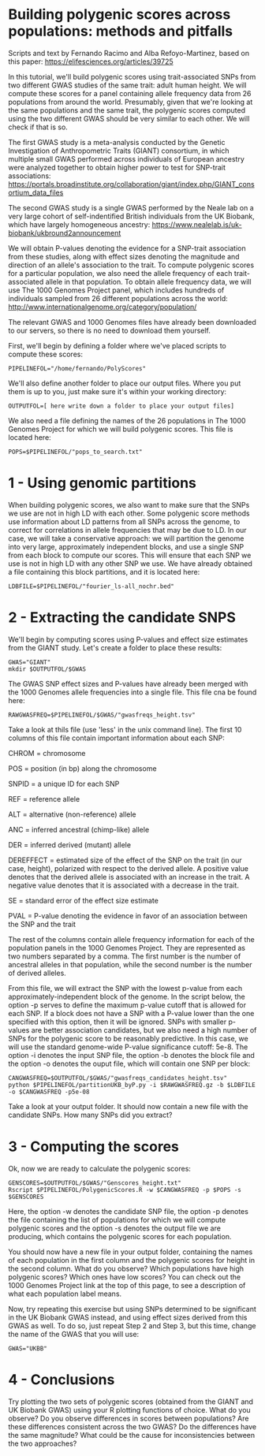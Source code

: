 # Building polygenic scores across populations: methods and pitfalls

Scripts and text by Fernando Racimo and Alba Refoyo-Martinez, based on this paper: https://elifesciences.org/articles/39725

In this tutorial, we'll build polygenic scores using trait-associated SNPs from two different GWAS studies of the same trait: adult human height. We will compute these scores for a panel containing allele frequency data from 26 populations from around the world. Presumably, given that we're looking at the same populations and the same trait, the polygenic scores computed using the two different GWAS should be very similar to each other. We will check if that is so.

The first GWAS study is a meta-analysis conducted by the Genetic Investigation of Anthropometric Traits (GIANT) consortium, in which multiple small GWAS performed across individuals of European ancestry were analyzed together to obtain higher power to test for SNP-trait associations:  
https://portals.broadinstitute.org/collaboration/giant/index.php/GIANT_consortium_data_files

The second GWAS study is a single GWAS performed by the Neale lab on a very large cohort of self-indentified British individuals from the UK Biobank, which have largely homogeneous ancestry:
https://www.nealelab.is/uk-biobank/ukbround2announcement

We will obtain P-values denoting the evidence for a SNP-trait association from these studies, along with effect sizes denoting the magnitude and direction of an allele's association to the trait. To compute polygenic scores for a particular population, we also need the allele frequency of each trait-associated allele in that population. To obtain allele frequency data, we will use The 1000 Genomes Project panel, which includes hundreds of individuals sampled from 26 different populations across the world: http://www.internationalgenome.org/category/population/ 

The relevant GWAS and 1000 Genomes files have already been downloaded to our servers, so there is no need to download them yourself. 

First, we'll begin by defining a folder where we've placed scripts to compute these scores:
```
PIPELINEFOL="/home/fernando/PolyScores"
```

We'll also define another folder to place our output files. Where you put them is up to you, just make sure it's within your working directory:
```
OUTPUTFOL=[ here write down a folder to place your output files]
```

We also need a file defining the names of the 26 populations in The 1000 Genomes Project for which we will build polygenic scores. This file is located here:
```
POPS=$PIPELINEFOL/"pops_to_search.txt"
```

# 1 - Using genomic partitions

When building polygenic scores, we also want to make sure that the SNPs we use are not in high LD with each other. Some polygenic score methods use information about LD patterns from all SNPs across the genome, to correct for correlations in allele frequencies that may be due to LD. In our case, we will take a conservative approach: we will partition the genome into very large, approximately independent blocks, and use a single SNP from each block to compute our scores. This will ensure that each SNP we use is not in high LD with any other SNP we use. We have already obtained a file containing this block partitions, and it is located here:

```
LDBFILE=$PIPELINEFOL/"fourier_ls-all_nochr.bed"
```

# 2 - Extracting the candidate SNPS

We'll begin by computing scores using P-values and effect size estimates from the GIANT study. Let's create a folder to place these results:
```
GWAS="GIANT"
mkdir $OUTPUTFOL/$GWAS
```

The GWAS SNP effect sizes and P-values have already been merged with the 1000 Genomes allele frequencies into a single file. This file cna be found here:
```
RAWGWASFREQ=$PIPELINEFOL/$GWAS/"gwasfreqs_height.tsv"
```
Take a look at thils file (use 'less' in the unix command line). The first 10 columns of this file contain important information about each SNP:

CHROM = chromosome

POS = position (in bp) along the chromosome

SNPID = a unique ID for each SNP

REF = reference allele

ALT = alternative (non-reference) allele

ANC = inferred ancestral (chimp-like) allele

DER = inferred derived (mutant) allele

DEREFFECT = estimated size of the effect of the SNP on the trait (in our case, height), polarized with respect to the derived allele. A positive value denotes that the derived allele is associated with an increase in the trait. A negative value denotes that it is associated with a decrease in the trait.

SE = standard error of the effect size estimate

PVAL = P-value denoting the evidence in favor of an association between the SNP and the trait

The rest of the columns contain allele frequency information for each of the population panels in the 1000 Genomes Project. They are represented as two numbers separated by a comma. The first number is the number of ancestral alleles in that population, while the second number is the number of derived alleles.

From this file, we will extract the SNP with the lowest p-value from each approximately-independent block of the genome. In the script below, the option -p serves to define the maximum p-value cutoff that is allowed for each SNP. If a block does not have a SNP with a P-value lower than the one specified with this option, then it will be ignored. SNPs with smaller p-values are better association candidates, but we also need a high number of SNPs for the polygenic score to be reasonably predictive. In this case, we will use the standard genome-wide P-value significance cutoff: 5e-8. The option -i denotes the input SNP file, the option -b denotes the block file and the option -o denotes the ouput file, which will contain one SNP per block:
```
CANGWASFREQ=$OUTPUTFOL/$GWAS/"gwasfreqs_candidates_height.tsv"
python $PIPELINEFOL/partitionUKB_byP.py -i $RAWGWASFREQ.gz -b $LDBFILE -o $CANGWASFREQ -p5e-08
```

Take a look at your output folder. It should now contain a new file with the candidate SNPs. How many SNPs did you extract?

# 3 - Computing the scores

Ok, now we are ready to calculate the polygenic scores:
```
GENSCORES=$OUTPUTFOL/$GWAS/"Genscores_height.txt"
Rscript $PIPELINEFOL/PolygenicScores.R -w $CANGWASFREQ -p $POPS -s $GENSCORES
```
Here, the option -w denotes the candidate SNP file, the option -p denotes the file containing the list of populations for which we will compute polygenic scores and the option -s denotes the output file we are producing, which contains the polygenic scores for each population. 

You should now have a new file in your output folder, containing the names of each population in the first column and the polygenic scores for height in the second column. What do you observe? Which populations have high polygenic scores? Which ones have low scores? You can check out the 1000 Genomes Project link at the top of this page, to see a description of what each population label means.

Now, try repeating this exercise but using SNPs determined to be significant in the UK Biobank GWAS instead, and using effect sizes derived from this GWAS as well. To do so, just repeat Step 2 and Step 3, but this time, change the name of the GWAS that you will use:

```
GWAS="UKBB"
```

# 4 - Conclusions

Try plotting the two sets of polygenic scores (obtained from the GIANT and UK Biobank GWAS) using your R plotting functions of choice. What do you observe? Do you observe differences in scores between populations? Are these differences consistent across the two GWAS? Do the differences have the same magnitude? What could be the cause for inconsistencies between the two approaches?


